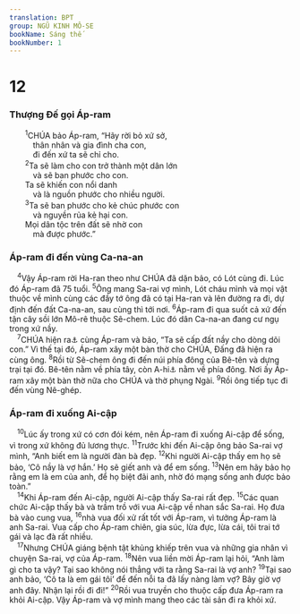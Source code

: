 ```yaml
---
translation: BPT
group: NGŨ KINH MÔ-SE
bookName: Sáng thế 
bookNumber: 1
---
```


<div class="title"><h1>12</h1><h3>Thượng Đế gọi Áp-ram</h3></div>
<span class="verse sa_12_1">  <sup>1</sup>CHÚA bảo Áp-ram, “Hãy rời bỏ xứ sở,<br/>   thân nhân và gia đình cha con,<br/>   đi đến xứ ta sẽ chỉ cho.<br/></span>
<span class="verse sa_12_2">  <sup>2</sup>Ta sẽ làm cho con trở thành một dân lớn<br/>   và sẽ ban phước cho con.<br/>  Ta sẽ khiến con nổi danh<br/>   và là nguồn phước cho nhiều người.<br/></span>
<span class="verse sa_12_3">  <sup>3</sup>Ta sẽ ban phước cho kẻ chúc phước con<br/>   và nguyền rủa kẻ hại con.<br/>  Mọi dân tộc trên đất sẽ nhờ con<br/>   mà được phước.”<br/></span>
<div class="title"><h3>Áp-ram đi đến vùng Ca-na-an</h3></div>
<span class="verse sa_12_4"> <sup>4</sup>Vậy Áp-ram rời Ha-ran theo như CHÚA đã dặn bảo, có Lót cùng đi. Lúc đó Áp-ram đã 75 tuổi.</span>
<span class="verse sa_12_5"><sup>5</sup>Ông mang Sa-rai vợ mình, Lót cháu mình và mọi vật thuộc về mình cùng các đầy tớ ông đã có tại Ha-ran và lên đường ra đi, dự định đến đất Ca-na-an, sau cùng thì tới nơi.</span>
<span class="verse sa_12_6"><sup>6</sup>Áp-ram đi qua suốt cả xứ đến tận cây sồi lớn Mô-rê thuộc Sê-chem. Lúc đó dân Ca-na-an đang cư ngụ trong xứ nầy.<br/></span>
<span class="verse sa_12_7"> <sup>7</sup>CHÚA hiện ra<a data-toggle="tooltip" data-placement="bottom" title="Thượng Đế thường hay dùng những hình dạng đặc biệt để người ta nhận ra Ngài. Có khi Ngài hiện ra như một người, một thiên sứ, một đám lửa, hay ánh sáng chói lọi.">⚓</a> cùng Áp-ram và bảo, “Ta sẽ cấp đất nầy cho dòng dõi con.” Vì thế tại đó, Áp-ram xây một bàn thờ cho CHÚA, Đấng đã hiện ra cùng ông.</span>
<span class="verse sa_12_8"><sup>8</sup>Rồi từ Sê-chem ông đi đến núi phía đông của Bê-tên và dựng trại tại đó. Bê-tên nằm về phía tây, còn A-hi<a data-toggle="tooltip" data-placement="bottom" title="Nghĩa là “nơi đổ nát.”">⚓</a> nằm về phía đông. Nơi ấy Áp-ram xây một bàn thờ nữa cho CHÚA và thờ phụng Ngài.</span>
<span class="verse sa_12_9"><sup>9</sup>Rồi ông tiếp tục đi đến vùng Nê-ghép.<br/></span>
<div class="title"><h3>Áp-ram đi xuống Ai-cập</h3></div>
<span class="verse sa_12_10"> <sup>10</sup>Lúc ấy trong xứ có cơn đói kém, nên Áp-ram đi xuống Ai-cập để sống, vì trong xứ không đủ lương thực.</span>
<span class="verse sa_12_11"><sup>11</sup>Trước khi đến Ai-cập ông bảo Sa-rai vợ mình, “Anh biết em là người đàn bà đẹp.</span>
<span class="verse sa_12_12"><sup>12</sup>Khi người Ai-cập thấy em họ sẽ bảo, ‘Cô nầy là vợ hắn.’ Họ sẽ giết anh và để em sống.</span>
<span class="verse sa_12_13"><sup>13</sup>Nên em hãy bảo họ rằng em là em của anh, để họ biệt đãi anh, nhờ đó mạng sống anh được bảo toàn.”<br/></span>
<span class="verse sa_12_14"> <sup>14</sup>Khi Áp-ram đến Ai-cập, người Ai-cập thấy Sa-rai rất đẹp.</span>
<span class="verse sa_12_15"><sup>15</sup>Các quan chức Ai-cập thấy bà và trầm trồ với vua Ai-cập về nhan sắc Sa-rai. Họ đưa bà vào cung vua,</span>
<span class="verse sa_12_16"><sup>16</sup>nhà vua đối xử rất tốt với Áp-ram, vì tưởng Áp-ram là anh Sa-rai. Vua cấp cho Áp-ram chiên, gia súc, lừa đực, lừa cái, tôi trai tớ gái và lạc đà rất nhiều.<br/></span>
<span class="verse sa_12_17"> <sup>17</sup>Nhưng CHÚA giáng bệnh tật khủng khiếp trên vua và những gia nhân vì chuyện Sa-rai, vợ của Áp-ram.</span>
<span class="verse sa_12_18"><sup>18</sup>Nên vua liền mời Áp-ram lại hỏi, “Anh làm gì cho ta vậy? Tại sao không nói thẳng với ta rằng Sa-rai là vợ anh?</span>
<span class="verse sa_12_19"><sup>19</sup>Tại sao anh bảo, ‘Cô ta là em gái tôi’ để đến nỗi ta đã lấy nàng làm vợ? Bây giờ vợ anh đây. Nhận lại rồi đi đi!”</span>
<span class="verse sa_12_20"><sup>20</sup>Rồi vua truyền cho thuộc cấp đưa Áp-ram ra khỏi Ai-cập. Vậy Áp-ram và vợ mình mang theo các tài sản đi ra khỏi xứ.<br/></span>
